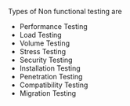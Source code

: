 
Types of Non functional testing are
* Performance Testing
* Load Testing
* Volume Testing
* Stress Testing
* Security Testing
* Installation Testing
* Penetration Testing
* Compatibility Testing
* Migration Testing
